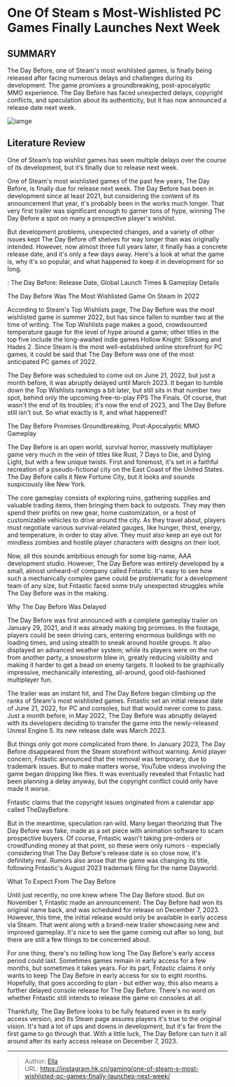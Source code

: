 # One Of Steam s Most-Wishlisted PC Games Finally Launches Next Week


## SUMMARY 



  The Day Before, one of Steam&#39;s most wishlisted games, is finally being released after facing numerous delays and challenges during its development.   The game promises a groundbreaking, post-apocalyptic MMO experience.   The Day Before has faced unexpected delays, copyright conflicts, and speculation about its authenticity, but it has now announced a release date next week.  

![iamge](https://static1.srcdn.com/wordpress/wp-content/uploads/2023/11/one-of-steam-s-most-wishlisted-pc-games-finally-launches-this-week.jpg)

## Literature Review

One of Steam’s top wishlist games has seen multiple delays over the course of its development, but it’s finally due to release next week. 




One of Steam&#39;s most wishlisted games of the past few years, The Day Before, is finally due for release next week. The Day Before has been in development since at least 2021, but considering the content of its announcement that year, it&#39;s probably been in the works much longer. That very first trailer was significant enough to garner tons of hype, winning The Day Before a spot on many a prospective player&#39;s wishlist.




But development problems, unexpected changes, and a variety of other issues kept The Day Before off shelves for way longer than was originally intended. However, now almost three full years later, it finally has a concrete release date, and it&#39;s only a few days away. Here&#39;s a look at what the game is, why it&#39;s so popular, and what happened to keep it in development for so long.

 : The Day Before: Release Date, Global Launch Times &amp; Gameplay Details


 The Day Before Was The Most Wishlisted Game On Steam In 2022 
          

According to Steam&#39;s Top Wishlists page, The Day Before was the most wishlisted game in summer 2022, but has since fallen to number two at the time of writing. The Top Wishlists page makes a good, crowdsourced temperature gauge for the level of hype around a game; other titles in the top five include the long-awaited indie games Hollow Knight: Silksong and Hades 2. Since Steam is the most well-established online storefront for PC games, it could be said that The Day Before was one of the most anticipated PC games of 2022.




The Day Before was scheduled to come out on June 21, 2022, but just a month before, it was abruptly delayed until March 2023. It began to tumble down the Top Wishlists rankings a bit later, but still sits in that number two spot, behind only the upcoming free-to-play FPS The Finals. Of course, that wasn&#39;t the end of its troubles; it&#39;s now the end of 2023, and The Day Before still isn&#39;t out. So what exactly is it, and what happened?



 The Day Before Promises Groundbreaking, Post-Apocalyptic MMO Gameplay 
         

The Day Before is an open world, survival horror, massively multiplayer game very much in the vein of titles like Rust, 7 Days to Die, and Dying Light, but with a few unique twists. First and foremost, it&#39;s set in a faithful recreation of a pseudo-fictional city on the East Coast of the United States. The Day Before calls it New Fortune City, but it looks and sounds suspiciously like New York.




The core gameplay consists of exploring ruins, gathering supplies and valuable trading items, then bringing them back to outposts. They may then spend their profits on new gear, home customization, or a host of customizable vehicles to drive around the city. As they travel about, players must negotiate various survival-related gauges, like hunger, thirst, energy, and temperature, in order to stay alive. They must also keep an eye out for mindless zombies and hostile player characters with designs on their loot.

Now, all this sounds ambitious enough for some big-name, AAA development studio. However, The Day Before was entirely developed by a small, almost unheard-of company called Fntastic. It&#39;s easy to see how such a mechanically complex game could be problematic for a development team of any size, but Fntastic faced some truly unexpected struggles while The Day Before was in the making.



 Why The Day Before Was Delayed 
          




The Day Before was first announced with a complete gameplay trailer on January 29, 2021, and it was already making big promises. In the footage, players could be seen driving cars, entering enormous buildings with no loading times, and using stealth to sneak around hostile groups. It also displayed an advanced weather system; while its players were on the run from another party, a snowstorm blew in, greatly reducing visibility and making it harder to get a bead on enemy targets. It looked to be graphically impressive, mechanically interesting, all-around, good old-fashioned multiplayer fun.

The trailer was an instant hit, and The Day Before began climbing up the ranks of Steam&#39;s most wishlisted games. Fntastic set an initial release date of June 21, 2022, for PC and consoles, but that would never come to pass. Just a month before, in May 2022, The Day Before was abruptly delayed with its developers deciding to transfer the game into the newly-released Unreal Engine 5. Its new release date was March 2023.




But things only got more complicated from there. In January 2023, The Day Before disappeared from the Steam storefront without warning. Amid player concern, Fntastic announced that the removal was temporary, due to trademark issues. But to make matters worse, YouTube videos involving the game began dropping like flies. It was eventually revealed that Fntastic had been planning a delay anyway, but the copyright conflict could only have made it worse.



Fntastic claims that the copyright issues originated from a calendar app called TheDayBefore.




But in the meantime, speculation ran wild. Many began theorizing that The Day Before was fake, made as a set piece with animation software to scam prospective buyers. Of course, Fntastic wasn&#39;t taking pre-orders or crowdfunding money at that point, so these were only rumors - especially considering that The Day Before&#39;s release date is so close now, it&#39;s definitely real. Rumors also arose that the game was changing its title, following Fntastic&#39;s August 2023 trademark filing for the name Dayworld.






 What To Expect From The Day Before 
          

Until just recently, no one knew where The Day Before stood. But on November 1, Fntastic made an announcement: The Day Before had won its original name back, and was scheduled for release on December 7, 2023. However, this time, the initial release would only be available in early access via Steam. That went along with a brand-new trailer showcasing new and improved gameplay. It&#39;s nice to see the game coming out after so long, but there are still a few things to be concerned about.


 

For one thing, there&#39;s no telling how long The Day Before&#39;s early access period could last. Sometimes games remain in early access for a few months, but sometimes it takes years. For its part, Fntastic claims it only wants to keep The Day Before in early access for six to eight months. Hopefully, that goes according to plan - but either way, this also means a further delayed console release for The Day Before. There&#39;s no word on whether Fntastic still intends to release the game on consoles at all.




Thankfully, The Day Before looks to be fully featured even in its early access version, and its Steam page assures players it&#39;s true to the original vision. It&#39;s had a lot of ups and downs in development, but it&#39;s far from the first game to go through that. With a little luck, The Day Before can turn it all around after its early access release on December 7, 2023.



---

> Author: [Ella](https://instagram.hk.cn/)  
> URL: https://instagram.hk.cn/gaming/one-of-steam-s-most-wishlisted-pc-games-finally-launches-next-week/  

